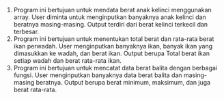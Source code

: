 1. Program ini bertujuan untuk mendata berat anak kelinci menggunakan array.
   User diminta untuk menginputkan banyaknya anak kelinci dan beratnya masing-masing.
   Output terdiri dari berat kelinci terkecil dan terbesar.
2. Program ini bertujuan untuk menentukan total berat dan rata-rata berat ikan perwadah.
   User menginputkan banyaknya ikan, banyak ikan yang dimasukkan ke wadah, dan berat ikan.
   Output berupa Total berat ikan setiap wadah dan berat rata-rata ikan.
3. Program ini bertujuan untuk mencatat data berat balita dengan berbagai fungsi.
   User menginputkan banyaknya data berat balita dan masing-masing beratnya.
   Output berupa berat minimum, maksimum, dan juga berat rata-rata.
